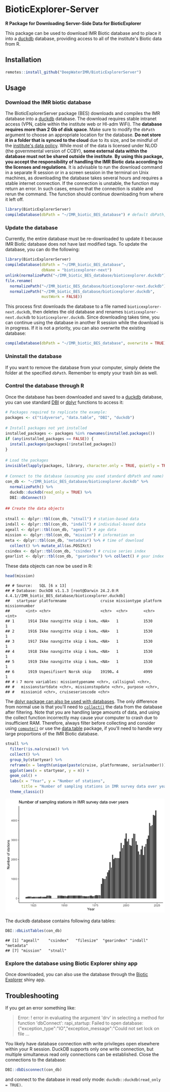 # BioticExplorer-Server
**R Package for Downloading Server-Side Data for BioticExplorer**

This package can be used to download IMR Biotic database and to place it into a [duckdb](https://duckdb.org/docs/api/r.html) database, providing access to all of the institute's Biotic data from R.

## Installation


``` r
remotes::install_github("DeepWaterIMR/BioticExplorerServer")
```

## Usage

### Download the IMR biotic database

The BioticExplorerServer package (BES) downloads and compiles the IMR database into a [duckdb](https://cran.r-project.org/package=duckdb) database. The download requires stable intranet access (VPN, cable within the institute web or HI-adm WiFi). The **database requires more than 2 Gb of disk space**. Make sure to modify the `dbPath` argument to choose an appropriate location for the database. **Do not store it in a folder that is synced to the cloud** due to its size, and be mindful of the [institute's data policy](https://www.hi.no/resources/Data-policy-HI.pdf). While most of the data is licensed under NLOD (the governmental version of CCBY), **some external data within the database must not be shared outside the institute**. **By using this package, you accept the responsibility of handling the IMR Biotic data according to the licenses and regulations**. It is advisable to run the download command in a separate R session or in a screen session in the terminal on Unix machines, as downloading the database takes several hours and requires a stable internet connection. If the connection is unstable, the function may return an error. In such cases, ensure that the connection is stable and rerun the command. The function should continue downloading from where it left off.


``` r
library(BioticExplorerServer)
compileDatabase(dbPath = "~/IMR_biotic_BES_database") # default dbPath, written out to show it
```

### Update the database

Currently, the entire database must be re-downloaded to update it because IMR Biotic database does not have last modified tags. To update the database, you can do the following:


``` r
library(BioticExplorerServer)
compileDatabase(dbPath = "~/IMR_biotic_BES_database",
                dbName = "bioticexplorer-next")
unlink(normalizePath("~/IMR_biotic_BES_database/bioticexplorer.duckdb"))
file.rename(
  normalizePath("~/IMR_biotic_BES_database/bioticexplorer-next.duckdb"),
  normalizePath("~/IMR_biotic_BES_database/bioticexplorer.duckdb", 
                mustWork = FALSE))
```

This process first downloads the database to a file named `bioticexplorer-next.duckdb`, then deletes the old database and renames `bioticexplorer-next.duckdb` to `bioticexplorer.duckdb`. Since downloading takes time, you can continue using the database in another R session while the download is in progress. If it is not a priority, you can also overwrite the existing database:


``` r
compileDatabase(dbPath = "~/IMR_biotic_BES_database", overwrite = TRUE)
```

### Uninstall the database

If you want to remove the database from your computer, simply delete the folder at the specified `dbPath`. Remember to empty your trash bin as well.

### Control the database through R

Once the database has been downloaded and saved to a [duckdb](https://cran.r-project.org/package=duckdb) database, you can use standard [DBI](https://cran.r-project.org/package=DBI) or [dplyr](https://cran.r-project.org/package=dplyr) functions to access it:


``` r
# Packages required to replicate the example:
packages <- c("tidyverse", "data.table", "DBI", "duckdb")

# Install packages not yet installed
installed_packages <- packages %in% rownames(installed.packages())
if (any(installed_packages == FALSE)) {
  install.packages(packages[!installed_packages])
}

# Load the packages
invisible(lapply(packages, library, character.only = TRUE, quietly = TRUE))

# Connect to the database (assuming you used standard dbPath and name)
con_db <- "~/IMR_biotic_BES_database/bioticexplorer.duckdb" %>% 
  normalizePath() %>% 
  duckdb::duckdb(read_only = TRUE) %>% 
  DBI::dbConnect()

## Create the data objects

stnall <- dplyr::tbl(con_db, "stnall") # station-based data
indall <- dplyr::tbl(con_db, "indall") # individual-based data
ageall <- dplyr::tbl(con_db, "ageall") # age data
mission <- dplyr::tbl(con_db, "mission") # information on
meta <- dplyr::tbl(con_db, "metadata") %>% # time of download
  collect() %>% mutate_all(as.POSIXct)
csindex <- dplyr::tbl(con_db, "csindex") # cruise series index
gearlist <- dplyr::tbl(con_db, "gearindex") %>% collect() # gear index
```

These data objects can now be used in R:


``` r
head(mission)
```

```
## # Source:   SQL [6 x 13]
## # Database: DuckDB v1.1.3 [root@Darwin 24.2.0:R 4.4.1//IMR_biotic_BES_database/bioticexplorer.duckdb]
##   startyear platformname               cruise missiontype platform missionnumber
##       <int> <chr>                      <chr>  <chr>       <chr>            <int>
## 1      1914 Ikke navngitte skip i kom… <NA>   1           1530                 1
## 2      1916 Ikke navngitte skip i kom… <NA>   1           1530                 1
## 3      1917 Ikke navngitte skip i kom… <NA>   1           1530                 1
## 4      1918 Ikke navngitte skip i kom… <NA>   1           1530                 1
## 5      1919 Ikke navngitte skip i kom… <NA>   1           1530                 1
## 6      1919 Uspesifisert Norsk skip    19190… 4           4999                 1
## # ℹ 7 more variables: missiontypename <chr>, callsignal <chr>,
## #   missionstartdate <chr>, missionstopdate <chr>, purpose <chr>,
## #   missionid <chr>, cruiseseriescode <chr>
```

The [dplyr package can also be used with databases](https://solutions.posit.co/connections/db/r-packages/dplyr/). The only difference from normal use is that you'll need to [`collect()`](https://dbplyr.tidyverse.org/reference/collapse.tbl_sql.html) the data from the database after filtering. Note that you are handling large amounts of data, and using the collect function incorrectly may cause your computer to crash due to insufficient RAM. Therefore, always filter before collecting and consider using [`compute()`](https://dbplyr.tidyverse.org/reference/collapse.tbl_sql.html) or use the [data.table](https://cran.r-project.org/web/packages/data.table/index.html) package, if you'll need to handle very large proportions of the IMR Biotic database. 


``` r
stnall %>% 
  filter(!is.na(cruise)) %>% 
  collect() %>% 
  group_by(startyear) %>%
  reframe(n = length(unique(paste(cruise, platformname, serialnumber)))) %>% 
  ggplot(aes(x = startyear, y = n)) +
  geom_col() + 
  labs(x = "Year", y = "Number of stations", 
       title = "Number of sampling stations in IMR survey data over years") +
  theme_classic()
```

![](README_files/figure-html/unnamed-chunk-8-1.png)<!-- -->

The duckdb database contains following data tables:


``` r
DBI::dbListTables(con_db)
```

```
## [1] "ageall"    "csindex"   "filesize"  "gearindex" "indall"    "metadata" 
## [7] "mission"   "stnall"
```

### Explore the database using Biotic Explorer shiny app

Once downloaded, you can also use the database through the [Biotic Explorer](https://github.com/DeepWaterIMR/BioticExplorer) shiny app. 

## Troubleshooting

If you get an error something like:

> Error:
> ! error in evaluating the argument 'drv' in selecting a method for function 'dbConnect':
> rapi_startup: Failed to open database: {"exception_type":"IO","exception_message":"Could not set lock on file
> ...

You likely have database connection with write privileges open elsewhere within your R session. DuckDB supports only one write connection, but multiple simultaneus read only connections can be established. Close the connections to the database:


``` r
DBI::dbDisconnect(con_db)
```

and connect to the database in read only mode: `duckdb::duckdb(read_only = TRUE)`.
